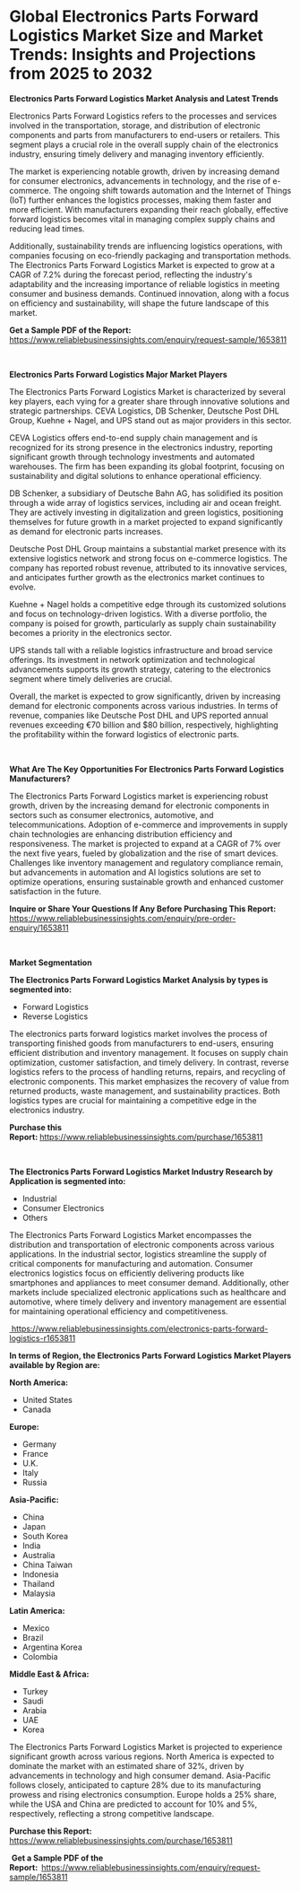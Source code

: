 <p><h1>Global Electronics Parts Forward Logistics Market Size and Market Trends: Insights and Projections from 2025 to 2032</h1></p><p><strong>Electronics Parts Forward Logistics Market Analysis and Latest Trends</strong></p>
<p><p>Electronics Parts Forward Logistics refers to the processes and services involved in the transportation, storage, and distribution of electronic components and parts from manufacturers to end-users or retailers. This segment plays a crucial role in the overall supply chain of the electronics industry, ensuring timely delivery and managing inventory efficiently.</p><p>The market is experiencing notable growth, driven by increasing demand for consumer electronics, advancements in technology, and the rise of e-commerce. The ongoing shift towards automation and the Internet of Things (IoT) further enhances the logistics processes, making them faster and more efficient. With manufacturers expanding their reach globally, effective forward logistics becomes vital in managing complex supply chains and reducing lead times.</p><p>Additionally, sustainability trends are influencing logistics operations, with companies focusing on eco-friendly packaging and transportation methods. The Electronics Parts Forward Logistics Market is expected to grow at a CAGR of 7.2% during the forecast period, reflecting the industry's adaptability and the increasing importance of reliable logistics in meeting consumer and business demands. Continued innovation, along with a focus on efficiency and sustainability, will shape the future landscape of this market.</p></p>
<p><strong>Get a Sample PDF of the Report:&nbsp;</strong> <a href="https://www.reliablebusinessinsights.com/enquiry/request-sample/1653811?utm_campaign=3431&utm_medium=2&utm_source=Github&utm_content=ia&utm_term=16042025&utm_id=electronics-parts-forward-logistics">https://www.reliablebusinessinsights.com/enquiry/request-sample/1653811</a></p>
<p>&nbsp;</p>
<p><strong>Electronics Parts Forward Logistics Major Market Players</strong></p>
<p><p>The Electronics Parts Forward Logistics Market is characterized by several key players, each vying for a greater share through innovative solutions and strategic partnerships. CEVA Logistics, DB Schenker, Deutsche Post DHL Group, Kuehne + Nagel, and UPS stand out as major providers in this sector.</p><p>CEVA Logistics offers end-to-end supply chain management and is recognized for its strong presence in the electronics industry, reporting significant growth through technology investments and automated warehouses. The firm has been expanding its global footprint, focusing on sustainability and digital solutions to enhance operational efficiency.</p><p>DB Schenker, a subsidiary of Deutsche Bahn AG, has solidified its position through a wide array of logistics services, including air and ocean freight. They are actively investing in digitalization and green logistics, positioning themselves for future growth in a market projected to expand significantly as demand for electronic parts increases. </p><p>Deutsche Post DHL Group maintains a substantial market presence with its extensive logistics network and strong focus on e-commerce logistics. The company has reported robust revenue, attributed to its innovative services, and anticipates further growth as the electronics market continues to evolve.</p><p>Kuehne + Nagel holds a competitive edge through its customized solutions and focus on technology-driven logistics. With a diverse portfolio, the company is poised for growth, particularly as supply chain sustainability becomes a priority in the electronics sector.</p><p>UPS stands tall with a reliable logistics infrastructure and broad service offerings. Its investment in network optimization and technological advancements supports its growth strategy, catering to the electronics segment where timely deliveries are crucial.</p><p>Overall, the market is expected to grow significantly, driven by increasing demand for electronic components across various industries. In terms of revenue, companies like Deutsche Post DHL and UPS reported annual revenues exceeding €70 billion and $80 billion, respectively, highlighting the profitability within the forward logistics of electronic parts.</p></p>
<p>&nbsp;</p>
<p><strong>What Are The Key Opportunities For Electronics Parts Forward Logistics Manufacturers?</strong></p>
<p><p>The Electronics Parts Forward Logistics market is experiencing robust growth, driven by the increasing demand for electronic components in sectors such as consumer electronics, automotive, and telecommunications. Adoption of e-commerce and improvements in supply chain technologies are enhancing distribution efficiency and responsiveness. The market is projected to expand at a CAGR of 7% over the next five years, fueled by globalization and the rise of smart devices. Challenges like inventory management and regulatory compliance remain, but advancements in automation and AI logistics solutions are set to optimize operations, ensuring sustainable growth and enhanced customer satisfaction in the future.</p></p>
<p><strong>Inquire or Share Your Questions If Any Before Purchasing This Report:</strong> <a href="https://www.reliablebusinessinsights.com/enquiry/pre-order-enquiry/1653811?utm_campaign=3431&utm_medium=2&utm_source=Github&utm_content=ia&utm_term=16042025&utm_id=electronics-parts-forward-logistics">https://www.reliablebusinessinsights.com/enquiry/pre-order-enquiry/1653811</a></p>
<p>&nbsp;</p>
<p><strong>Market Segmentation</strong></p>
<p><strong>The Electronics Parts Forward Logistics Market Analysis by types is segmented into:</strong></p>
<p><ul><li>Forward Logistics</li><li>Reverse Logistics</li></ul></p>
<p><p>The electronics parts forward logistics market involves the process of transporting finished goods from manufacturers to end-users, ensuring efficient distribution and inventory management. It focuses on supply chain optimization, customer satisfaction, and timely delivery. In contrast, reverse logistics refers to the process of handling returns, repairs, and recycling of electronic components. This market emphasizes the recovery of value from returned products, waste management, and sustainability practices. Both logistics types are crucial for maintaining a competitive edge in the electronics industry.</p></p>
<p><strong>Purchase this Report:&nbsp;</strong><a href="https://www.reliablebusinessinsights.com/purchase/1653811?utm_campaign=3431&utm_medium=2&utm_source=Github&utm_content=ia&utm_term=16042025&utm_id=electronics-parts-forward-logistics">https://www.reliablebusinessinsights.com/purchase/1653811</a></p>
<p>&nbsp;</p>
<p><strong>The Electronics Parts Forward Logistics Market Industry Research by Application is segmented into:</strong></p>
<p><ul><li>Industrial</li><li>Consumer Electronics</li><li>Others</li></ul></p>
<p><p>The Electronics Parts Forward Logistics Market encompasses the distribution and transportation of electronic components across various applications. In the industrial sector, logistics streamline the supply of critical components for manufacturing and automation. Consumer electronics logistics focus on efficiently delivering products like smartphones and appliances to meet consumer demand. Additionally, other markets include specialized electronic applications such as healthcare and automotive, where timely delivery and inventory management are essential for maintaining operational efficiency and competitiveness.</p></p>
<p><a href="https://www.reliablebusinessinsights.com/electronics-parts-forward-logistics-r1653811?utm_campaign=3431&utm_medium=2&utm_source=Github&utm_content=ia&utm_term=16042025&utm_id=electronics-parts-forward-logistics">&nbsp;https://www.reliablebusinessinsights.com/electronics-parts-forward-logistics-r1653811</a></p>
<p><strong>In terms of Region, the Electronics Parts Forward Logistics Market Players available by Region are:</strong></p>
<p>
    <p> <strong> North America: </strong>
        <ul>
            <li>United States</li>
            <li>Canada</li>
        </ul>
        </p> 
    <p> <strong> Europe: </strong>
        <ul>
            <li>Germany</li>
            <li>France</li>
            <li>U.K.</li>
            <li>Italy</li>
            <li>Russia</li>
        </ul>
        </p> 
    <p> <strong> Asia-Pacific: </strong>
        <ul>
            <li>China</li>
            <li>Japan</li>
            <li>South Korea</li>
            <li>India</li>
            <li>Australia</li>
            <li>China Taiwan</li>
            <li>Indonesia</li>
            <li>Thailand</li>
            <li>Malaysia</li>
        </ul>
        </p> 
    <p> <strong> Latin America: </strong>
        <ul>
            <li>Mexico</li>
            <li>Brazil</li>
            <li>Argentina Korea</li>
            <li>Colombia</li>
        </ul>
        </p> 
    <p> <strong> Middle East & Africa: </strong>
        <ul>
            <li>Turkey</li>
            <li>Saudi</li>
            <li>Arabia</li>
            <li>UAE</li>
            <li>Korea</li>
        </ul>
    </p>
    </p>
<p><p>The Electronics Parts Forward Logistics Market is projected to experience significant growth across various regions. North America is expected to dominate the market with an estimated share of 32%, driven by advancements in technology and high consumer demand. Asia-Pacific follows closely, anticipated to capture 28% due to its manufacturing prowess and rising electronics consumption. Europe holds a 25% share, while the USA and China are predicted to account for 10% and 5%, respectively, reflecting a strong competitive landscape.</p></p>
<p><strong>Purchase this Report: </strong><a href="https://www.reliablebusinessinsights.com/purchase/1653811?utm_campaign=3431&utm_medium=2&utm_source=Github&utm_content=ia&utm_term=16042025&utm_id=electronics-parts-forward-logistics">https://www.reliablebusinessinsights.com/purchase/1653811</a></p>
<p>&nbsp;<strong>Get a Sample PDF of the Report:&nbsp;&nbsp;</strong><a href="https://www.reliablebusinessinsights.com/enquiry/request-sample/1653811?utm_campaign=3431&utm_medium=2&utm_source=Github&utm_content=ia&utm_term=16042025&utm_id=electronics-parts-forward-logistics">https://www.reliablebusinessinsights.com/enquiry/request-sample/1653811</a></p>
<p><strong></strong></p>
<p><p></p><p></p><p></p></p>